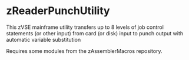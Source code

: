 # zReaderPunchUtility
This zVSE mainframe utility transfers up to 8 levels of job control statements (or other input) from card (or disk) input to punch output with automatic variable substitution

Requires some modules from the zAssemblerMacros repository.
